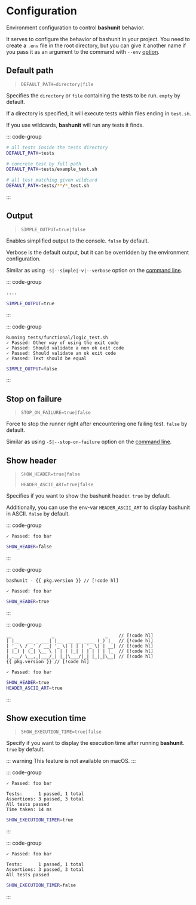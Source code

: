# Configuration

Environment configuration to control **bashunit** behavior.

It serves to configure the behavior of bashunit in your project.
You need to create a `.env` file in the root directory,
but you can give it another name if you pass it as an argument to the command with
`--env` [option](/command-line#environment).

## Default path

> `DEFAULT_PATH=directory|file`

Specifies the `directory` or `file` containing the tests to be run. `empty` by default.

If a directory is specified, it will execute tests within files ending in `test.sh`.

If you use wildcards, **bashunit** will run any tests it finds.

::: code-group
```bash [Example]
# all tests inside the tests directory
DEFAULT_PATH=tests

# concrete test by full path
DEFAULT_PATH=tests/example_test.sh

# all test matching given wildcard
DEFAULT_PATH=tests/**/*_test.sh
```
:::

## Output

> `SIMPLE_OUTPUT=true|false`

Enables simplified output to the console. `false` by default.

Verbose is the default output, but it can be overridden by the environment configuration.

Similar as using `-s|--simple|-v|--verbose` option on the [command line](/command-line#output).

::: code-group
```bash [Simple output]
....
```
```bash [.env]
SIMPLE_OUTPUT=true
```
:::

::: code-group
```[Verbose output]
Running tests/functional/logic_test.sh
✓ Passed: Other way of using the exit code
✓ Passed: Should validate a non ok exit code
✓ Passed: Should validate an ok exit code
✓ Passed: Text should be equal
```
```bash [.env]
SIMPLE_OUTPUT=false
```
:::
## Stop on failure

> `STOP_ON_FAILURE=true|false`

Force to stop the runner right after encountering one failing test. `false` by default.

Similar as using `-S|--stop-on-failure` option on the [command line](/command-line#stop-on-failure).

## Show header

> `SHOW_HEADER=true|false`
>
> `HEADER_ASCII_ART=true|false`

Specifies if you want to show the bashunit header. `true` by default.

Additionally, you can use the env-var `HEADER_ASCII_ART` to display bashunit in ASCII. `false` by default.

::: code-group
``` [Without header]
✓ Passed: foo bar
```
```bash [.env]
SHOW_HEADER=false
```
:::

::: code-group
```-vue [Plain header]
bashunit - {{ pkg.version }} // [!code hl]

✓ Passed: foo bar
```
```bash [.env]
SHOW_HEADER=true
```
:::

::: code-group
```-vue [ASCII header]
__               _                   _    // [!code hl]
| |__   __ _ ___| |__  __ __ ____ (_) |_  // [!code hl]
| '_ \ / _' / __| '_ \| | | | '_ \| | __| // [!code hl]
| |_) | (_| \__ \ | | | |_| | | | | | |_  // [!code hl]
|_.__/ \__,_|___/_| |_|\___/|_| |_|_|\__| // [!code hl]
{{ pkg.version }} // [!code hl]

✓ Passed: foo bar
```
```bash [.env]
SHOW_HEADER=true
HEADER_ASCII_ART=true
```
:::

## Show execution time

> `SHOW_EXECUTION_TIME=true|false`

Specify if you want to display the execution time after running **bashunit**. `true` by default.

::: warning
This feature is not available on macOS.
:::

::: code-group
```[With execution time]
✓ Passed: foo bar

Tests:      1 passed, 1 total
Assertions: 3 passed, 3 total
All tests passed
Time taken: 14 ms
```
```bash [.env]
SHOW_EXECUTION_TIMER=true
```
:::

::: code-group
```[Without execution time]
✓ Passed: foo bar

Tests:      1 passed, 1 total
Assertions: 3 passed, 3 total
All tests passed
```
```bash [.env]
SHOW_EXECUTION_TIMER=false
```
:::

<script setup>
import pkg from '../package.json'
</script>

